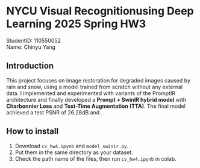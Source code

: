 # NYCU Visual Recognitionusing Deep Learning 2025 Spring HW3

StudentID: 110550052  
Name: Chinyu Yang

## Introduction

This project focuses on image restoration for degraded images caused by rain and snow, using a model trained from scratch without any external data. I implemented and experimented with variants of the PromptIR architecture and finally developed a **Prompt + SwinIR hybrid model** with **Charbonnier Loss** and **Test-Time Augmentation (TTA)**. The final model achieved a test PSNR of 26.28dB and .

## How to install
1. Download `cv_hw4.ipynb` and `model_swinir.py`.
2. Put them in the same directory as your dataset.
3. Check the path name of the files, then run `cv_hw4.ipynb` in colab.

## 
